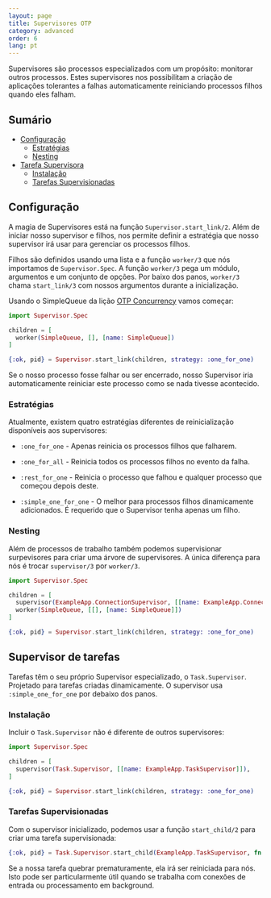 ```yaml
---
layout: page
title: Supervisores OTP
category: advanced
order: 6
lang: pt
---
```


Supervisores são processos especializados com um propósito: monitorar outros processos. Estes supervisores nos possibilitam a criação de aplicações tolerantes a falhas automaticamente reiniciando processos filhos quando eles falham.

## Sumário

- [Configuração](#configuracao)
  - [Estratégias](#estrategias)
  - [Nesting](#nesting)
- [Tarefa Supervisora](#tarefa-supervisora)
  - [Instalação](#instalacao)
  - [Tarefas Supervisionadas](#tarefas-supervisionadas)

## <a name="configuracao"></a>Configuração

A magia de Supervisores está na função `Supervisor.start_link/2`. Além de iniciar nosso supervisor e filhos, nos permite definir a estratégia que nosso supervisor irá usar para gerenciar os processos filhos.

Filhos são definidos usando uma lista e a função `worker/3` que nós importamos de `Supervisor.Spec`. A função `worker/3` pega um módulo, argumentos e um conjunto de opções. Por baixo dos panos, `worker/3` chama `start_link/3` com nossos argumentos durante a inicialização.

Usando o SimpleQueue da lição [OTP Concurrency](/lessons/advanced/otp-concurrency) vamos começar:

```elixir
import Supervisor.Spec

children = [
  worker(SimpleQueue, [], [name: SimpleQueue])
]

{:ok, pid} = Supervisor.start_link(children, strategy: :one_for_one)
```

Se o nosso processo fosse falhar ou ser encerrado, nosso Supervisor iria automaticamente reiniciar este processo como se nada tivesse acontecido.

### <a name="estrategias"></a>Estratégias

Atualmente, existem quatro estratégias diferentes de reinicialização disponíveis aos supervisores:

+ `:one_for_one` - Apenas reinicia os processos filhos que falharem.

+ `:one_for_all` - Reinicia todos os processos filhos no evento da falha.

+ `:rest_for_one` - Reinicia o processo que falhou e qualquer processo que começou depois deste.

+ `:simple_one_for_one` - O melhor para processos filhos dinamicamente adicionados. É requerido que o Supervisor tenha apenas um filho.

### Nesting

Além de processos de trabalho também podemos supervisionar surpevisores para criar uma árvore de supervisores. A única diferença para nós é trocar `supervisor/3` por `worker/3`.

```elixir
import Supervisor.Spec

children = [
  supervisor(ExampleApp.ConnectionSupervisor, [[name: ExampleApp.ConnectionSupervisor]]),
  worker(SimpleQueue, [[], [name: SimpleQueue]])
]

{:ok, pid} = Supervisor.start_link(children, strategy: :one_for_one)
```

## Supervisor de tarefas

Tarefas têm o seu próprio Supervisor especializado, o `Task.Supervisor`. Projetado para tarefas criadas dinamicamente. O supervisor usa `:simple_one_for_one` por debaixo dos panos.

### <a name="instalacao"></a>Instalação

Incluir o `Task.Supervisor` não é diferente de outros supervisores:

```elixir
import Supervisor.Spec

children = [
  supervisor(Task.Supervisor, [[name: ExampleApp.TaskSupervisor]]),
]

{:ok, pid} = Supervisor.start_link(children, strategy: :one_for_one)
```

### Tarefas Supervisionadas

Com o supervisor inicializado, podemos usar a função `start_child/2` para criar uma tarefa supervisionada:

```elixir
{:ok, pid} = Task.Supervisor.start_child(ExampleApp.TaskSupervisor, fn -> background_work end)
```

Se a nossa tarefa quebrar prematuramente, ela irá ser reiniciada para nós. Isto pode ser particularmente útil quando se trabalha com conexões de entrada ou processamento em background.
